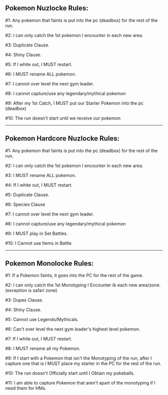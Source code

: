 Pokemon Nuzlocke Rules:
--------------------

#1: Any pokemon that faints is put into the pc
    (deadbox) for the rest of the run.

#2: I can only catch the 1st pokemon I encounter
    in each new area.

#3: Duplicate Clause.

#4: Shiny Clause.

#5: If I white out, I MUST restart.

#6: I MUST rename ALL pokemon.

#7: I cannot over level the next gym leader.

#8: I cannot capture/use any legendary/mythical
    pokemon

#9: After my 1st Catch, I MUST put our Starter
    Pokemon into the pc (deadbox)

#10: The run doesn't start until we receive 
     our pokemon
     
--------------------
Pokemon Hardcore Nuzlocke Rules:
--------------------

#1: Any pokemon that faints is put into the pc
    (deadbox) for the rest of the run.

#2: I can only catch the 1st pokemon I encounter
    in each new area.

#3: I MUST rename ALL pokemon.

#4: If I white out, I MUST restart.

#5: Duplicate Clause.

#6: Species Clause

#7: I cannot over level the next gym leader.

#8: I cannot capture/use any legendary/mythical
    pokemon

#9: I MUST play in Set Battles.

#10: I Cannot use Items in Battle

--------------------
Pokemon Monolocke Rules:
--------------------

#1: If a Pokemon faints, it goes into the PC for
the rest of the game.

#2: I can only catch the 1st Monotyping I 
Encounter ib each new area/zone.
(exception is safari zone)

#3: Dupes Clause.

#4: Shiny Clause.

#5: Cannot use Legends/Mythicals.

#6: Can't over level the next gym leader's 
highest level pokemon.

#7: If I white out, I MUST restart.

#8: I MUST rename all my Pokemon.

#9: If I start with a Pokemon that isn't the
Monotyping of the run, after I capture one
that is I MUST place my starter in the PC for
the rest of the run.

#10: The run doesn't Officially start until I
Obtain my pokeballs.

#11: I am able to capture Pokemon that aren't
apart of the monotyping if I need them for HMs.
